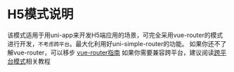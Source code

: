 # H5模式说明
该模式适用于用uni-app来开发H5端应用的场景，可完全采用vue-router的模式进行开发，`不考虑跨平台`。最大化利用好uni-simple-router的功能。
如果你还不了解vue-router，可以移步 [vue-router指南](https://router.vuejs.org/zh/)
如果你需要兼容跨平台，建议阅读[跨平台模式](../cross/match.md)相关教程